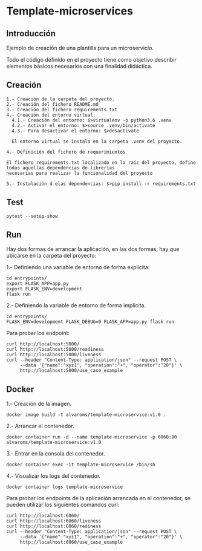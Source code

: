 # Template-microservices

## Introducción

Ejemplo de creación de una plantilla para un microservicio.

Todo el código definido en el proyecto tiene como objetivo describir elementos básicos necesarios
con una finalidad didáctica.

## Creación

    1.- Creación de la carpeta del proyecto.
    2.- Creación del fichero README.md
    3.- Creación del fichero requirements.txt
    4.- Creación del entorno virtual.
      4.1.- Creación del entorno: $>virtualenv -p python3.6 .venv
      4.2.- Activar el entorno: $>source .venv/bin/activate
      4.3.- Para desactivar el entorno: $>desactivate
    
      El entorno virtual se instala en la carpeta .venv del proyecto.
    
    4.- Definición del fichero de requerimientos
    
    El fichero requirements.txt localizado en la raíz del proyecto, define todas aquellas dependencias de librerías
    necesarias para realizar la funcionalidad del proyecto    
    
    5.- Instalación d elas dependencias: $>pip install -r requirements.txt  

## Test

```
pytest --setup-show
```


## Run

Hay dos formas de arrancar la aplicación, en las dos formas, hay que ubicarse en la carpeta del proyecto:

1.- Definiendo una variable de entorno de forma explicita:
```
cd entrypoints/
export FLASK_APP=app.py
export FLASK_ENV=development
flask run
```

2.- Definiendo la variable de entorno de forma implícita.
```
cd entrypoints/
FLASK_ENV=development FLASK_DEBUG=0 FLASK_APP=app.py flask run
```

Para probar los endpoint:

```
curl http://localhost:5000/
curl http://localhost:5000/readiness
curl http://localhost:5000/liveness
curl --header "Content-Type: application/json" --request POST \
     --data '{"name":"xyz1", "operation":"+", "operator":"20"}' \
     http://localhost:5000/use_case_example
```

## Docker 

1.- Creación de la imagen.
``` 
docker image build -t alvaroms/template-microservice:v1.0 .
```

2.- Arrancar el contenedor.
``` 
docker container run -d --name template-microservice -p 6060:80 alvaroms/template-microservice:v1.0
```

3.- Entrar en la consola del contenedor.
``` 
docker container exec -it template-microservice /bin/sh
```

4.- Visualizar los logs del contenedor.
``` 
docker container logs template-microservice
```

Para probar los endpoints de la aplicación arrancada en el contenedor, se pueden utilizar los siguientes comandos curl:

```
curl http://localhost:6060/
curl http://localhost:6060/liveness
curl http://localhost:6060/rediness
curl --header "Content-Type: application/json" --request POST \
     --data '{"name":"xyz1", "operation":"+", "operator":"20"}' \
     http://localhost:6060/use_case_example
```

